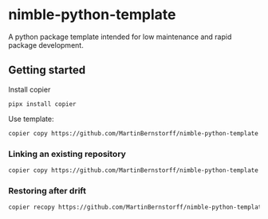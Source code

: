 # nimble-python-template
A python package template intended for low maintenance and rapid package development.

## Getting started

Install copier
```
pipx install copier
```

Use template:
```bash
copier copy https://github.com/MartinBernstorff/nimble-python-template /destination_dir
```

### Linking an existing repository
```bash
copier copy https://github.com/MartinBernstorff/nimble-python-template /destination_dir
```

### Restoring after drift
```bash
copier recopy https://github.com/MartinBernstorff/nimble-python-template /destination_dir
```
